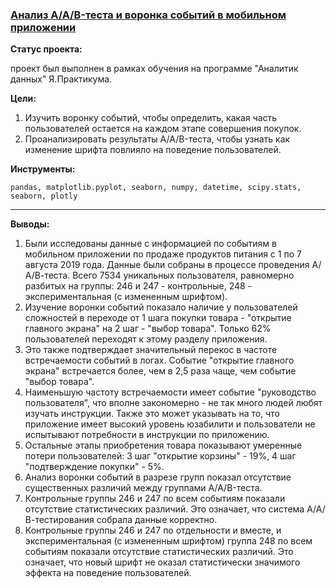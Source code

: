 ### <a href="https://github.com/OJhonny/Data-Analyst-Yandex.Practicum-/blob/main/AB-testing_and_voronka_in_app/%D0%90%D0%BD%D0%B0%D0%BB%D0%B8%D0%B7%20AAB-%D1%82%D0%B5%D1%81%D1%82%D0%B0%20%D0%B8%20%D0%B2%D0%BE%D1%80%D0%BE%D0%BD%D0%BA%D0%B0%20%D1%81%D0%BE%D0%B1%D1%8B%D1%82%D0%B8%D0%B9%20%D0%B2%20%D0%BC%D0%BE%D0%B1%D0%B8%D0%BB%D1%8C%D0%BD%D0%BE%D0%BC%20%D0%BF%D1%80%D0%B8%D0%BB%D0%BE%D0%B6%D0%B5%D0%BD%D0%B8%D0%B8.ipynb" target="blank">Анализ A/A/B-теста и воронка событий в мобильном приложении</a>

**Статус проекта:**

проект был выполнен в рамках обучения на программе "Аналитик данных" Я.Практикума.

**Цели:**

1. Изучить воронку событий, чтобы определить, какая часть пользователей остается на каждом этапе совершения покупок.
2. Проанализировать результаты A/A/B-теста, чтобы узнать как изменение шрифта повлияло на поведение пользователей.

**Инструменты:**

`pandas, matplotlib.pyplot, seaborn, numpy, datetime, scipy.stats, seaborn, plotly`
<hr>

**Выводы:**
1. Были исследованы данные с информацией по событиям в мобильном приложении по продаже продуктов питания с 1 по 7 августа 2019 года. Данные были собраны в процессе проведения А/А/В-теста. Всего 7534 уникальных пользователя, равномерно разбитых на группы: 246 и 247 - контрольные, 248 - экспериментальная (с измененным шрифтом).
2. Изучение воронки событий показало наличие у пользователей сложностей в переходе от 1 шага покупки товара - "открытие главного экрана" на 2 шаг - "выбор товара". Только 62% пользователей переходят к этому разделу приложения.
3. Это также подтверждает значительный перекос в частоте встречаемости событий в логах. Событие "открытие главного экрана" встречается более, чем в 2,5 раза чаще, чем событие "выбор товара".
4. Наименьшую частоту встречаемости имеет событие "руководство пользователя", что вполне закономерно - не так много людей любят изучать инструкции. Также это может указывать на то, что приложение имеет высокий уровень юзабилити и пользователи не испытывают потребности в инструкции по приложению.
5. Остальные этапы приобретения товара показывают умеренные потери пользователей: 3 шаг "открытие корзины" - 19%, 4 шаг "подтверждение покупки" - 5%.
6. Анализ воронки событий в разрезе групп показал отсутствие существенных различий между группами A/A/B-теста. 
7. Контрольные группы 246 и 247 по всем событиям показали отсутствие статистических различий. Это означает, что система А/А/В-тестирования собрала данные корректно.
8. Контрольные группы 246 и 247 по отдельности и вместе, и экспериментальная (с измененным шрифтом) группа 248 по всем событиям показали отсутствие статистических различий. Это означает, что новый шрифт не оказал статистически значимого эффекта на поведение пользователей. 
